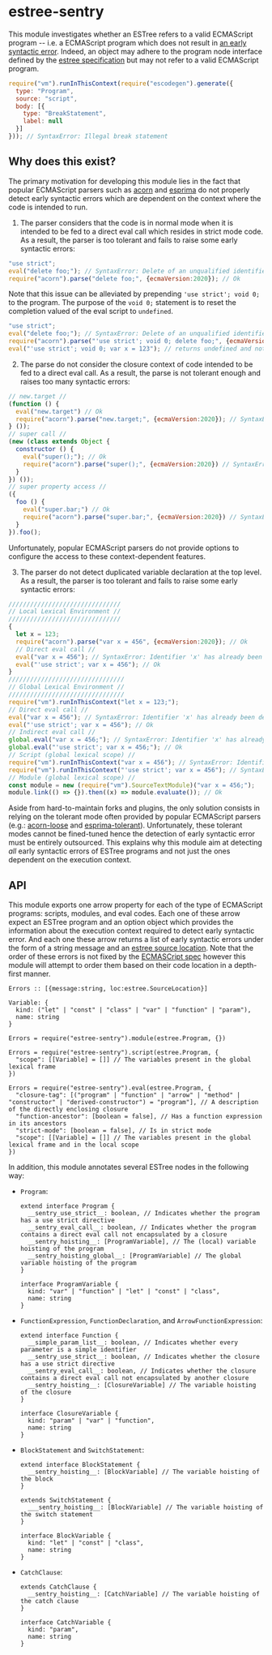 # estree-sentry

This module investigates whether an ESTree refers to a valid ECMAScript program -- i.e. a ECMAScript program which does not result in [an early syntactic error](https://www.ecma-international.org/ecma-262/#early-error).
Indeed, an object may adhere to the program node interface defined by the [estree specification](https://github.com/estree/estree) but may not refer to a valid ECMAScript program.

```js
require("vm").runInThisContext(require("escodegen").generate({
  type: "Program",
  source: "script",
  body: [{
    type: "BreakStatement",
    label: null
  }]
})); // SyntaxError: Illegal break statement
```

## Why does this exist?

The primary motivation for developing this module lies in the fact that popular ECMAScript parsers such as [acorn](https://github.com/acornjs/acorn) and [esprima](https://github.com/jquery/esprima) do not properly detect early syntactic errors which are dependent on the context where the code is intended to run.

1. The parser considers that the code is in normal mode when it is intended to be fed to a direct eval call which resides in strict mode code. As a result, the parser is too tolerant and fails to raise some early syntactic errors:

  ```js
  "use strict";
  eval("delete foo;"); // SyntaxError: Delete of an unqualified identifier in strict mode.
  require("acorn").parse("delete foo;", {ecmaVersion:2020}); // Ok
  ```

  Note that this issue can be alleviated by prepending `'use strict'; void 0;` to the program.
  The purpose of the `void 0;` statement is to reset the completion valued of the eval script to `undefined`.

  ```js
  "use strict";
  eval("delete foo;"); // SyntaxError: Delete of an unqualified identifier in strict mode.
  require("acorn").parse("'use strict'; void 0; delete foo;", {ecmaVersion:2020}); // SyntaxError: Deleting local variable in strict mode
  eval("'use strict'; void 0; var x = 123"); // returns undefined and not 'use strict';
  ```

2. The parse do not consider the closure context of code intended to be fed to a direct eval call. As a result, the parse is not tolerant enough and raises too many syntactic errors:

  ```js
  // new.target //
  (function () {
    eval("new.target") // Ok
    require("acorn").parse("new.target;", {ecmaVersion:2020}); // SyntaxError: 'new.target' can only be used in functions
  } ());
  // super call //
  (new (class extends Object {
    constructor () {
      eval("super();"); // Ok
      require("acorn").parse("super();", {ecmaVersion:2020}) // SyntaxError: 'new.target' can only be used in functions
    }
  }) ());
  // super property access //
  ({
    foo () {
      eval("super.bar;") // Ok
      require("acorn").parse("super.bar;", {ecmaVersion:2020}) // SyntaxError: 'super' keyword outside a method
    }
  }).foo();
  ```

  Unfortunately, popular ECMAScript parsers do not provide options to configure the access to these context-dependent features.

3. The parser do not detect duplicated variable declaration at the top level. As a result, the parser is too tolerant and fails to raise some early syntactic errors:

  ```js
  ///////////////////////////////
  // Local Lexical Environment //
  ///////////////////////////////
  {
    let x = 123;
    require("acorn").parse("var x = 456", {ecmaVersion:2020}); // Ok
    // Direct eval call //
    eval("var x = 456"); // SyntaxError: Identifier 'x' has already been declared
    eval("'use strict'; var x = 456"); // Ok
  }
  ////////////////////////////////
  // Global Lexical Environment //
  ////////////////////////////////
  require("vm").runInThisContext("let x = 123;");
  // Direct eval call //
  eval("var x = 456"); // SyntaxError: Identifier 'x' has already been declared
  eval("'use strict'; var x = 456"); // Ok
  // Indirect eval call //
  global.eval("var x = 456;"); // SyntaxError: Identifier 'x' has already been declared
  global.eval("'use strict'; var x = 456;"); // Ok
  // Script (global lexical scope) //
  require("vm").runInThisContext("var x = 456"); // SyntaxError: Identifier 'x' has already been declared
  require("vm").runInThisContext("'use strict'; var x = 456"); // SyntaxError: Identifier 'x' has already been declared
  // Module (global lexical scope) //
  const module = new (require("vm").SourceTextModule)("var x = 456;");
  module.link(() => {}).then((x) => module.evaluate()); // Ok
  ```

Aside from hard-to-maintain forks and plugins, the only solution consists in relying on the tolerant mode often provided by popular ECMAScript parsers (e.g.: [acorn-loose](https://github.com/acornjs/acorn/tree/master/acorn-loose) and [esprima-tolerant](https://esprima.readthedocs.io/en/4.0/syntactic-analysis.html#tolerant-mode)).
Unfortunately, these tolerant modes cannot be fined-tuned hence the detection of early syntactic error must be entirely outsourced.
This explains why this module aim at detecting *all* early syntactic errors of ESTree programs and not just the ones dependent on the execution context.

## API

This module exports one arrow property for each of the type of ECMAScript programs: scripts, modules, and eval codes.
Each one of these arrow expect an ESTree program and an option object which provides the information about the execution context required to detect early syntactic error.
And each one these arrow returns a list of early syntactic errors under the form of a string message and an [estree source location](https://github.com/estree/estree/blob/master/es5.md#node-objects).
Note that the order of these errors is not fixed by the [ECMASCript spec](https://www.ecma-international.org/ecma-262/#sec-parse-script) however this module will attempt to order them based on their code location in a depth-first manner.

```
Errors :: [{message:string, loc:estree.SourceLocation}]

Variable: {
  kind: ("let" | "const" | "class" | "var" | "function" | "param"),
  name: string
}

Errors = require("estree-sentry").module(estree.Program, {})

Errors = require("estree-sentry").script(estree.Program, {
  "scope": [[Variable] = []] // The variables present in the global lexical frame
})

Errors = require("estree-sentry").eval(estree.Program, {
  "closure-tag": [("program" | "function" | "arrow" | "method" | "constructor" | "derived-constructor") = "program"], // A description of the directly enclosing closure
  "function-ancestor": [boolean = false], // Has a function expression in its ancestors
  "strict-mode": [boolean = false], // Is in strict mode
  "scope": [[Variable] = []] // The variables present in the global lexical frame and in the local scope
})
```

<!-- Examples:

```js
require("estree-sentry").eval(require("acorn-loose").parse("new.target"), {
  "function-ancestor": false
}).forEach(({message, loc}) => {
  throw new SyntaxError(message, loc.start.line);
}); // Throws
```



// A reification of the global lexical frame (different from the global object)
// cf: https://www.ecma-international.org/ecma-262/#sec-global-environment-records
// Unfortunately, the ECMAScript specification do not provide any mechanism to reify
// this structure. Hence, collecting this information requires bookkeeping. -->

In addition, this module annotates several ESTree nodes in the following way:

* `Program`:

  ```
  extend interface Program {
    __sentry_use_strict__: boolean, // Indicates whether the program has a use strict directive
    __sentry_eval_call__: boolean, // Indicates whether the program contains a direct eval call not encapsulated by a closure
    __sentry_hoisting__: [ProgramVariable], // The (local) variable hoisting of the program
    __sentry_hoisting_global__: [ProgramVariable] // The global variable hoisting of the program
  }

  interface ProgramVariable {
    kind: "var" | "function" | "let" | "const" | "class",
    name: string
  }
  ```

* `FunctionExpression`, `FunctionDeclaration`, and `ArrowFunctionExpression`:

  ```
  extend interface Function {
    __simple_param_list__: boolean, // Indicates whether every parameter is a simple identifier
    __sentry_use_strict__: boolean, // Indicates whether the closure has a use strict directive
    __sentry_eval_call__: boolean, // Indicates whether the closure contains a direct eval call not encapsulated by another closure
    __sentry_hoisting__: [ClosureVariable] // The variable hoisting of the closure
  }

  interface ClosureVariable {
    kind: "param" | "var" | "function",
    name: string
  }
  ```

* `BlockStatement` and `SwitchStatement`:

  ```
  extend interface BlockStatement {
    __sentry_hoisting__: [BlockVariable] // The variable hoisting of the block
  }

  extends SwitchStatement {
    ___sentry_hoisting__: [BlockVariable] // The variable hoisting of the switch statement
  }

  interface BlockVariable {
    kind: "let" | "const" | "class",
    name: string
  }
  ```

* `CatchClause`:

  ```
  extends CatchClause {
    __sentry_hoisting__: [CatchVariable] // The variable hoisting of the catch clause
  }

  interface CatchVariable {
    kind: "param",
    name: string
  }
  ```
